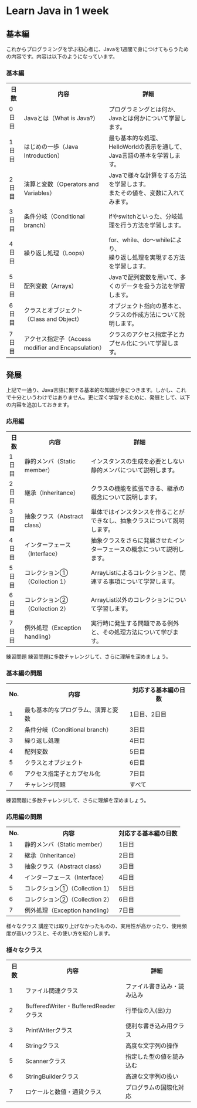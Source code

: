 # Learn Java in 1 week
## 基本編
これからプログラミングを学ぶ初心者に、Javaを1週間で身につけてもらうための内容です。内容は以下のようになっています。

### 基本編
<table>
<tr><th>日数</th><th>内容</th><th>詳細</th></tr>
<tr><td>0日目</td><td>Javaとは（What is Java?）</td><td>プログラミングとは何か、Javaとは何かについて学習します。</td></tr>
<tr><td>1日目</td><td>はじめの一歩（Java Introduction）</td><td>最も基本的な処理、HelloWorldの表示を通して、<br>Java言語の基本を学習します。</td></tr>
<tr><td>2日目</td><td>演算と変数（Operators and Variables）</td><td>Javaで様々な計算をする方法を学習します。<br>またその値を、変数に入れてみます。</td></tr>
<tr><td>3日目</td><td>条件分岐（Conditional branch）</td><td>ifやswitchといった、分岐処理を行う方法を学習します。</td></tr>
<tr><td>4日目</td><td>繰り返し処理（Loops）</td><td>for、while、do～whileにより、<br>繰り返し処理を実現する方法を学習します。</td></tr>
<tr><td>5日目</td><td>配列変数（Arrays）</td><td>Javaで配列変数を用いて、多くのデータを扱う方法を学習します。</td></tr>
<tr><td>6日目</td><td>クラスとオブジェクト（Class and Object）</td><td>オブジェクト指向の基本と、クラスの作成方法について説明します。</td></tr>
<tr><td>7日目</td><td>アクセス指定子（Access modifier and Encapsulation）</td><td>クラスのアクセス指定子とカプセル化について学習します。</td></tr>
</table>

## 発展
上記で一通り、Java言語に関する基本的な知識が身につきます。しかし、これで十分というわけではありません。更に深く学習するために、発展として、以下の内容を追加しておきます。

### 応用編
<table>
<tr><th>日数</th><th>内容</th><th>詳細</th></tr>
<tr><td>1日目</td><td>静的メンバ（Static member）</td><td>インスタンスの生成を必要としない静的メンバについて説明します。</td></tr>
<tr><td>2日目</td><td>継承（Inheritance）</td><td>クラスの機能を拡張できる、継承の概念について説明します。</td></tr>
<tr><td>3日目</td><td>抽象クラス（Abstract class）</td><td>単体ではインスタンスを作ることができなし、抽象クラスについて説明します。</td></tr>
<tr><td>4日目</td><td>インターフェース（Interface）</td><td>抽象クラスをさらに発展させたインターフェースの概念について説明します。</td></tr>
<tr><td>5日目</td><td>コレクション①（Collection 1）</td><td>ArrayListによるコレクションと、関連する事項について学習します。</td></tr>
<tr><td>6日目</td><td>コレクション②（Collection 2）</td><td>ArrayList以外のコレクションについて学習します。</td></tr>
<tr><td>7日目</td><td>例外処理（Exception handling）</td><td>実行時に発生する問題である例外と、その処理方法について学びます。
</table>

練習問題
練習問題に多数チャレンジして、さらに理解を深めましょう。

### 基本編の問題
<table>
<tr><th>No.</th><th>内容</th><th>対応する基本編の日数</th></tr>
<tr><td>1</td><td>最も基本的なプログラム、演算と変数</td><td>1日目、2日目</td></tr>
<tr><td>2</td><td>条件分岐（Conditional branch）</td><td>3日目</td></tr>
<tr><td>3</td><td>繰り返し処理</td><td>4日目</td></tr>
<tr><td>4</td><td>配列変数</td><td>5日目</td></tr>
<tr><td>5</td><td>クラスとオブジェクト</td><td>6日目</td></tr>
<tr><td>6</td><td>アクセス指定子とカプセル化</td><td>7日目</td></tr>
<tr><td>7</td><td>チャレンジ問題</td><td>すべて</td></tr>
</table>

練習問題に多数チャレンジして、さらに理解を深めましょう。

### 応用編の問題
<table>
<tr><th>No.</th><th>内容</th><th>対応する基本編の日数</th></tr>
<tr><td>1</td><td>静的メンバ（Static member）</td><td>1日目</td></tr>
<tr><td>2</td><td>継承（Inheritance）<td>2日目</td></tr>
<tr><td>3</td><td>抽象クラス（Abstract class）</td><td>3日目</td></tr>
<tr><td>4</td><td>インターフェース（Interface）</td><td>4日目</td></tr>
<tr><td>5</td><td>コレクション①（Collection 1）</td><td>5日目</td></tr>
<tr><td>6</td><td>コレクション②（Collection 2）</td><td>6日目</td></tr>
<tr><td>7</td><td>例外処理（Exception handling）</td><td>7日目</td></tr>
</table>

様々なクラス
講座では取り上げなかったものの、実用性が高かったり、使用頻度が高いクラスと、その使い方を紹介します。

### 様々なクラス
<table>
<tr><th>日数</th><th>内容</th><th>詳細</th></tr>
<tr><td>1</td><td>ファイル関連クラス</td><td>ファイル書き込み・読み込み</td></tr>
<tr><td>2</td><td>BufferedWriter・BufferedReaderクラス</td><td>行単位の入(出)力</td></tr>
<tr><td>3</td><td>PrintWriterクラス</td><td>便利な書き込み用クラス</td></tr>
<tr><td>4</td><td>Stringクラス</td><td>高度な文字列の操作</td></tr>
<tr><td>5</td><td>Scannerクラス</td><td>指定した型の値を読み込む</td></tr>
<tr><td>6</td><td>StringBuilderクラス</td><td>高速な文字列の扱い</td></tr>
<tr><td>7</td><td>ロケールと数値・通貨クラス</td><td>プログラムの国際化対応
